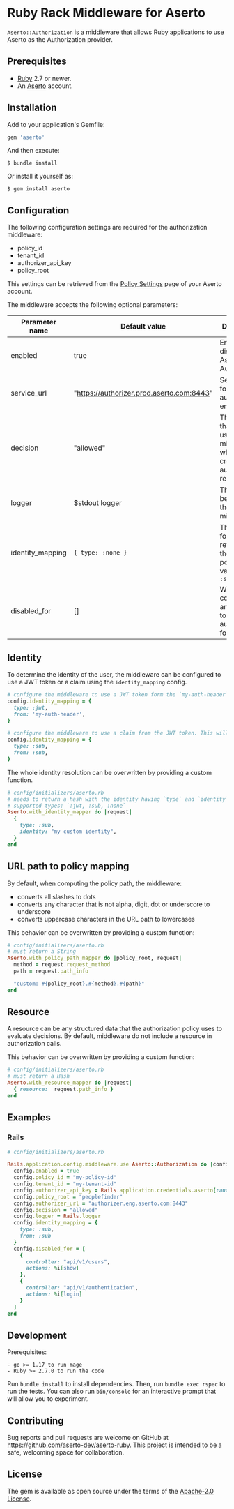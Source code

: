 # Ruby Rack Middleware for Aserto

`Aserto::Authorization` is a middleware that allows Ruby applications to use Aserto as the Authorization provider.

## Prerequisites
* [Ruby](https://www.ruby-lang.org/en/downloads/) 2.7 or newer.
* An [Aserto](https://console.aserto.com) account.

## Installation
Add to your application's Gemfile:

```ruby
gem 'aserto'
```

And then execute:

    $ bundle install

Or install it yourself as:

    $ gem install aserto

## Configuration
The following configuration settings are required for the authorization middleware:
 - policy_id
 - tenant_id
 - authorizer_api_key
 - policy_root

 This settings can be retrieved from the [Policy Settings](https://console.aserto.com/ui/policies) page of your Aserto account.

 The middleware accepts the following optional parameters:

| Parameter name | Default value | Description |
| -------------- | ------------- | ----------- |
| enabled | true | Enables or disables Aserto Authorization |
| service_url | "https://authorizer.prod.aserto.com:8443" | Sets the URL for the authorizer endpoint. |
| decision | "allowed" | The decision that will be used by the middleware when creating an authorizer request. |
| logger | $stdout logger | The logger to be used by the middleware. |
| identity_mapping | `{ type: :none }` | The strategy for retrieveing the identity, possible values: `:jwt, :sub, :none` |
| disabled_for | [] | Which controller and actions to skip the authorization for. |

## Identity
To determine the identity of the user, the middleware can be configured to use a JWT token or a claim using the `identity_mapping` config.
```ruby
# configure the middleware to use a JWT token form the `my-auth-header` header.
config.identity_mapping = {
  type: :jwt,
  from: 'my-auth-header',
}

# configure the middleware to use a claim from the JWT token. This will decode the JWT token and extract the `sub` field from payload.
config.identity_mapping = {
  type: :sub,
  from: :sub,
}
```

The whole identity resolution can be overwritten by providing a custom function.

```ruby
# config/initializers/aserto.rb
# needs to return a hash with the identity having `type` and `identity` keys.
# supported types: `:jwt, :sub, :none`
Aserto.with_identity_mapper do |request|
  {
    type: :sub,
    identity: "my custom identity",
  }
end
```

## URL path to policy mapping
By default, when computing the policy path, the middleware:
* converts all slashes to dots
* converts any character that is not alpha, digit, dot or underscore to underscore
* converts uppercase characters in the URL path to lowercases

This behavior can be overwritten by providing a custom function:

```ruby
# config/initializers/aserto.rb
# must return a String
Aserto.with_policy_path_mapper do |policy_root, request|
  method = request.request_method
  path = request.path_info

  "custom: #{policy_root}.#{method}.#{path}"
end
```

## Resource
A resource can be any structured data that the authorization policy uses to evaluate decisions. By default, middleware do not include a resource in authorization calls.

This behavior can be overwritten by providing a custom function:

```ruby
# config/initializers/aserto.rb
# must return a Hash
Aserto.with_resource_mapper do |request|
  { resource:  request.path_info }
end
```

## Examples
### Rails
```ruby
# config/initializers/aserto.rb

Rails.application.config.middleware.use Aserto::Authorization do |config|
  config.enabled = true
  config.policy_id = "my-policy-id"
  config.tenant_id = "my-tenant-id"
  config.authorizer_api_key = Rails.application.credentials.aserto[:authorizer_api_key]
  config.policy_root = "peoplefinder"
  config.authorizer_url = "authorizer.eng.aserto.com:8443"
  config.decision = "allowed"
  config.logger = Rails.logger
  config.identity_mapping = {
    type: :sub,
    from: :sub
  }
  config.disabled_for = [
    {
      controller: "api/v1/users",
      actions: %i[show]
    },
    {
      controller: "api/v1/authentication",
      actions: %i[login]
    }
  ]
end
```

## Development
Prerequisites:

    - go >= 1.17 to run mage
    - Ruby >= 2.7.0 to run the code


 Run `bundle install` to install dependencies. Then, run `bundle exec rspec` to run the tests. You can also run `bin/console` for an interactive prompt that will allow you to experiment.


## Contributing

Bug reports and pull requests are welcome on GitHub at https://github.com/aserto-dev/aserto-ruby. This project is intended to be a safe, welcoming space for collaboration.

## License

The gem is available as open source under the terms of the [Apache-2.0 License](https://www.apache.org/licenses/LICENSE-2.0).


